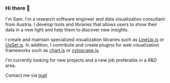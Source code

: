 ### Hi there 👋

I'm Sam. I'm a research software engineer and data visualization consultant from Austria. I develop tools and libraries that allows users to show their data in a new light and help them to discover new insights.

I create and maintain specialized visualization libraries such as [LineUp.js](https://github.com/lineupjs) or [UpSet.js](https://github.com/upsetjs). In addition, I contribute and create plugins for web visualization frameworks such as [chart.js](https://github.com/sgratzl?tab=repositories&q=chartjs) or [cytoscape.js](https://github.com/sgratzl?tab=repositories&q=cytoscape).

I'm currently looking for new projects and a new job preferable in a R&D area.

Contact me via [mail](mailto:sam@sgratzl.com)
<!--
**sgratzl/sgratzl** is a ✨ _special_ ✨ repository because its `README.md` (this file) appears on your GitHub profile.

Here are some ideas to get you started:

- 🔭 I’m currently working on ...
- 🌱 I’m currently learning ...
- 👯 I’m looking to collaborate on ...
- 🤔 I’m looking for help with ...
- 💬 Ask me about ...
- 📫 How to reach me: ...
- 😄 Pronouns: ...
- ⚡ Fun fact: ...
-->
